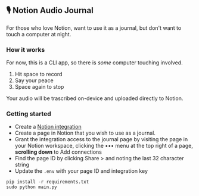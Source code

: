 ## :studio_microphone: Notion Audio Journal

For those who love Notion, want to use it as a journal, but don't want to touch a computer at night.

### How it works

For now, this is a CLI app, so there is _some_ computer touching involved.

1. Hit space to record
2. Say your peace
3. Space again to stop

Your audio will be trascribed on-device and uploaded directly to Notion.

### Getting started

- Create a [Notion integration](https://www.notion.so/my-integrations)
- Create a page in Notion that you wish to use as a journal.
- Grant the integration access to the journal page by visiting the page in your Notion workspace, clicking the ••• menu at the top right of a page, **scrolling down** to Add connections
- Find the page ID by clicking Share > and noting the last 32 character string
- Update the `.env` with your page ID and integration key

```
pip install -r requirements.txt
sudo python main.py
```
